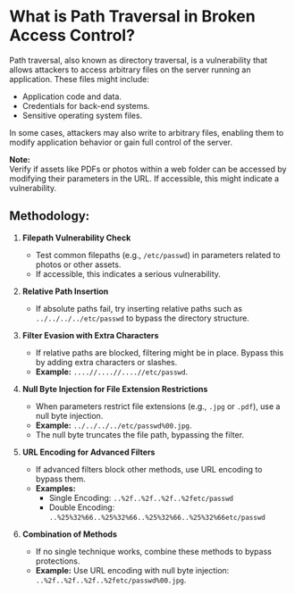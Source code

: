 # What is Path Traversal in Broken Access Control?

Path traversal, also known as directory traversal, is a vulnerability that allows attackers to access arbitrary files on the server running an application. These files might include:

- Application code and data.
- Credentials for back-end systems.
- Sensitive operating system files.

In some cases, attackers may also write to arbitrary files, enabling them to modify application behavior or gain full control of the server.

**Note:**  
Verify if assets like PDFs or photos within a web folder can be accessed by modifying their parameters in the URL. If accessible, this might indicate a vulnerability.

## Methodology:

1. **Filepath Vulnerability Check**  
   - Test common filepaths (e.g., `/etc/passwd`) in parameters related to photos or other assets.  
   - If accessible, this indicates a serious vulnerability.

2. **Relative Path Insertion**  
   - If absolute paths fail, try inserting relative paths such as `../../../../etc/passwd` to bypass the directory structure.

3. **Filter Evasion with Extra Characters**  
   - If relative paths are blocked, filtering might be in place. Bypass this by adding extra characters or slashes.  
   - **Example:** `....//....//....//etc/passwd`.

4. **Null Byte Injection for File Extension Restrictions**  
   - When parameters restrict file extensions (e.g., `.jpg` or `.pdf`), use a null byte injection.  
   - **Example:** `../../../../etc/passwd%00.jpg`.  
   - The null byte truncates the file path, bypassing the filter.

5. **URL Encoding for Advanced Filters**  
   - If advanced filters block other methods, use URL encoding to bypass them.  
   - **Examples:**  
     - Single Encoding: `..%2f..%2f..%2f..%2fetc/passwd`  
     - Double Encoding: `..%25%32%66..%25%32%66..%25%32%66..%25%32%66etc/passwd`

6. **Combination of Methods**  
   - If no single technique works, combine these methods to bypass protections.  
   - **Example:** Use URL encoding with null byte injection: `..%2f..%2f..%2f..%2fetc/passwd%00.jpg`.
